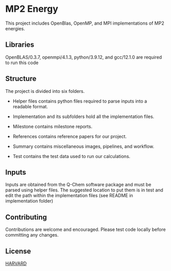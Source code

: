 # MP2 Energy

This project includes OpenBlas, OpenMP, and MPI implementations of MP2 energies.

## Libraries 

OpenBLAS/0.3.7, openmpi/4.1.3, python/3.9.12, and gcc/12.1.0 are required to run this code

## Structure

The project is divided into six folders. 

- Helper files contains python files required to parse inputs into a readable format. 

- Implementation and its subfolders hold all the implementation files. 

- Milestone contains milestone reports. 

- References contains reference papers for our project. 

- Summary contains miscellaneous images, pipelines, and workflow. 

- Test contains the test data used to run our calculations.

## Inputs

Inputs are obtained from the Q-Chem software package and must be parsed using helper files. The suggested location to put them is in test and edit the path within the implementation files (see README in implementation folder)


## Contributing

Contributions are welcome and encouraged. Please test code locally before committing any changes.

## License

[HARVARD](LICENSE.md)

